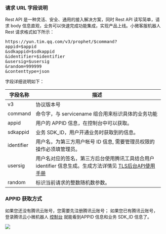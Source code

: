 ### 请求 URL 字段说明
Rest API 是一种灵活、安全、通用的接入解决方案，同时 Rest API 读写简单，请求 body 信息直观，业务可以快速完成功能集成，实现产品上线。小微客服机器人 Rest 请求格式如下所示：

<pre>
https://yun.tim.qq.com/v3/prophet/$command?
appid=$appid
&sdkappid=$sdkappid
&identifier=$identifier
&usersig=$usersig
&random=999999
&contenttype=json
</pre>

字段详细说明如下：

|字段名称|	描述|
|-----|--------|
|v3	|协议版本号|
|command	|命令字，与 servicename 组合用来标识具体的业务功能|
|appid	|用户的 APPID 信息，在控制台中可以获取。|
|sdkappid	|业务 SDK_ID，用户开通业务时获取到的信息。|
|identifier	|用户名，为第三方用户帐号 ID 信息, 需要管理员权限的操作必须填管理员。|
|usersig	|用户名对应的签名，第三方后台使用腾讯工具结合用户 identifier 信息生成。生成方法详情见 [TLS后台API使用手册](https://cloud.tencent.com/document/product/269/1510) |
|random	|标识当前请求的整数随机数参数。|


### APPID 获取方式
如果您还没有腾讯云账号，您需要先注册腾讯云账号；
如果您已有腾讯云账号，登录腾讯云小微机器人 [控制台](https://console.cloud.tencent.com/prophet/prophetlist/) 就能看到APPID 信息和业务 SDK_ID 信息了。

![](https://mc.qcloudimg.com/static/img/49f6d25112eacb7373a1f850629a4ec1/image.png)
